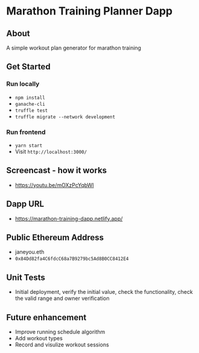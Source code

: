 # Marathon Training Planner Dapp

## About

A simple workout plan generator for marathon training

## Get Started

### Run locally

- `npm install`
- `ganache-cli`
- `truffle test`
- `truffle migrate --network development`

### Run frontend

- `yarn start`
- Visit `http://localhost:3000/`

## Screencast - how it works

- https://youtu.be/mOXzPcYqbWI

## Dapp URL

- https://marathon-training-dapp.netlify.app/

## Public Ethereum Address

- janeyou.eth
- `0x84Dd82fa4C6fdcC68a7B9279bc5Ad8B0CC8412E4`

## Unit Tests

- Initial deployment, verify the initial value, check the functionality, check the valid range and owner verification

## Future enhancement

- Improve running schedule algorithm
- Add workout types
- Record and visulize workout sessions
